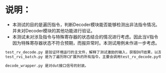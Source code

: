 # 说明：
- 本测试的目的是遍历指令，判断Decoder模块能否能够检测出非法指令情况。并未对Decoder模块的其他功能进行验证。
- 本测试未对涉及指令与特殊寄存器的状态结合的情况进行考虑。因此当V指令因为特殊寄存器状态不符合预期，而报异常时。本测试用例未作进一步考虑。

```bash
test_rv_decode.py 是验证环境运行的主文件，解释了测试激励的输入，获取DUT结果，以及比较两者结果。
test_rvi_batch.py 是为了遍历除C扩展外的所有指令，主要会调用test_rv_decode.py中的函数。

decode_wrapper.py 是对dut接口信号的封装。
```